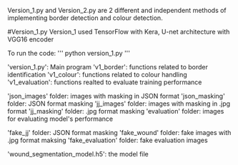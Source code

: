 Version_1.py and Version_2.py are 2 different and independent methods of implementing border detection and colour detection.

#Version_1.py
Version_1 used TensorFlow with Kera, U-net architecture with VGG16 encoder

To run the code:
'''
python version_1.py
'''

'version_1.py': Main program
'v1_border': functions related to border identification
'v1_colour': functions related to colour handling
'v1_evaluation': functions realted to evaluate training performance

'json_images' folder: images with masking in JSON format
'json_masking' folder: JSON format masking
'jj_images' folder: images with masking in .jpg format
'jj_masking' folder: .jpg format masking
'evaluation' folder: images for evaluating model's performance

'fake_jj' folder: JSON format masking 
'fake_wound' folder: fake images with .jpg format maksing
'fake_evaluation' folder: fake evaluation images

'wound_segmentation_model.h5': the model file
